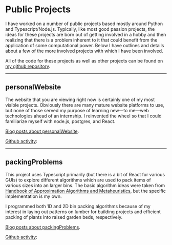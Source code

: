 # Public Projects
I have worked on a number of public projects based mostly around Python and Typescript/Node.js. Typically, like most good passion projects, the ideas for these projects are born out of getting involved in a hobby and then realizing that there is a problem inherent to it that could benefit from the application of some computational power. Below I have outlines and details about a few of the more involved projects with which I have been involved.

All of the code for these projects as well as other projects can be found on [my github repository](https://github.com/tylermerz).

---

## personalWebsite

The website that you are viewing right now is certainly one of my most visible projects. Obviously there are many mature website platforms to use, but none of those served my purpose of learning new&mdash;to me&mdash;web technologies ahead of an internship. I reinvented the wheel so that I could familiarize myself with node.js, postgres, and React.

[Blog posts about personalWebsite](/blog/tags/personalWebsite/page/0).

[Github activity](https://github.com/tylermerz/personalWebsite):

<div class='plasticTable' id='personalWebsite' />

---

## packingProblems

This project uses Typescript primarily (but there is a bit of React for various GUIs) to explore different algorithms which are used to pack items of various sizes into an larger bins. The basic algorithm ideas were taken from [Handbook of Approximation Algorithms and Metaheuristics](https://www.crcpress.com/Handbook-of-Approximation-Algorithms-and-Metaheuristics/Gonzalez/p/book/9781584885504), but the specific implementation is my own.

I programmed both 1D and 2D bin packing algorithms because of my interest in laying out patterns on lumber for building projects and efficient packing of plants into raised garden beds, respectively.

[Blog posts about packingProblems](/blog/tags/packingProblems/page/0).

[Github activity](https://github.com/tylermerz/packingProblems):

<div class='plasticTable' id='packingProblems' />
